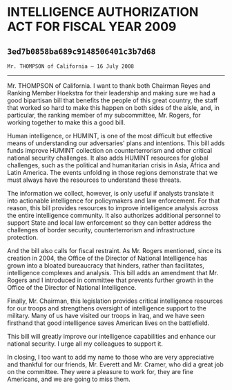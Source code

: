 # INTELLIGENCE AUTHORIZATION ACT FOR FISCAL YEAR 2009
## `3ed7b0858ba689c9148506401c3b7d68`
`Mr. THOMPSON of California — 16 July 2008`

---


Mr. THOMPSON of California. I want to thank both Chairman Reyes and 
Ranking Member Hoekstra for their leadership and making sure we had a 
good bipartisan bill that benefits the people of this great country, 
the staff that worked so hard to make this happen on both sides of the 
aisle, and, in particular, the ranking member of my subcommittee, Mr. 
Rogers, for working together to make this a good bill.

Human intelligence, or HUMINT, is one of the most difficult but 
effective means of understanding our adversaries' plans and intentions. 
This bill adds funds improve HUMINT collection on counterterrorism and 
other critical national security challenges. It also adds HUMINT 
resources for global challenges, such as the political and humanitarian 
crisis in Asia, Africa and Latin America. The events unfolding in those 
regions demonstrate that we must always have the resources to 
understand these threats.

The information we collect, however, is only useful if analysts 
translate it into actionable intelligence for policymakers and law 
enforcement. For that reason, this bill provides resources to improve 
intelligence analysis across the entire intelligence community. It also 
authorizes additional personnel to support State and local law 
enforcement so they can better address the challenges of border 
security, counterterrorism and infrastructure protection.

And the bill also calls for fiscal restraint. As Mr. Rogers 
mentioned, since its creation in 2004, the Office of the Director of 
National Intelligence has grown into a bloated bureaucracy that 
hinders, rather than facilitates, intelligence complexes and analysis. 
This bill adds an amendment that Mr. Rogers and I introduced in 
committee that prevents further growth in the Office of the Director of 
National Intelligence.

Finally, Mr. Chairman, this legislation provides critical 
intelligence resources for our troops and strengthens oversight of 
intelligence support to the military. Many of us have visited our 
troops in Iraq, and we have seen firsthand that good intelligence saves 
American lives on the battlefield.

This bill will greatly improve our intelligence capabilities and 
enhance our national security. I urge all my colleagues to support it.

In closing, I too want to add my name to those who are very 
appreciative and thankful for our friends, Mr. Everett and Mr. Cramer, 
who did a great job on the committee. They were a pleasure to work for, 
they are fine Americans, and we are going to miss them.